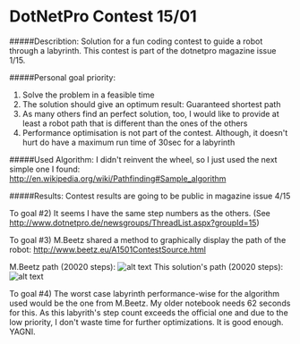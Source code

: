 # DotNetPro Contest 15/01
#####Describtion:
Solution for a fun coding contest to guide a robot through a labyrinth. This contest is part of the dotnetpro magazine issue 1/15.

#####Personal goal priority:
1) Solve the problem in a feasible time  
2) The solution should give an optimum result: Guaranteed shortest path  
3) As many others find an perfect solution, too, I would like to provide at least a robot path that is different than the ones of the others  
4) Performance optimisation is not part of the contest. Although, it doesn't hurt do have a maximum run time of 30sec for a labyrinth  

#####Used Algorithm:
I didn't reinvent the wheel, so I just used the next simple one I found: http://en.wikipedia.org/wiki/Pathfinding#Sample_algorithm

#####Results:
Contest results are going to be public in magazine issue 4/15

To goal #2) It seems I have the same step numbers as the others. (See http://www.dotnetpro.de/newsgroups/ThreadList.aspx?groupId=15)

To goal #3) M.Beetz shared a method to graphically display the path of the robot: http://www.beetz.eu/A1501ContestSource.html

M.Beetz path (20020 steps): ![alt text](http://www.beetz.eu/Gelaende3.png "M.Beetz robot's path")
This solution's path (20020 steps): ![alt text](http://i.imgur.com/DmAq6KG.png "My robot's path")

To goal #4) The worst case labyrinth performance-wise for the algorithm used would be the one from M.Beetz. My older notebook needs 62 seconds for this. As this labyrith's step count exceeds the official one and due to the low priority, I don't waste time for further optimizations. It is good enough. YAGNI.
